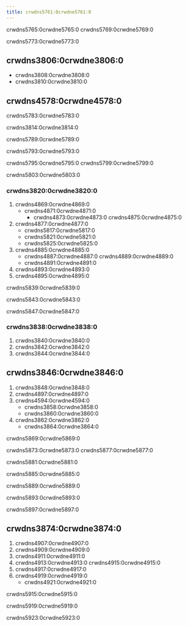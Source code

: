 ```yaml
---
title: crwdns5761:0crwdne5761:0
---
```


crwdns5765:0crwdne5765:0 crwdns5769:0crwdne5769:0

crwdns5773:0crwdne5773:0

## crwdns3806:0crwdne3806:0
- crwdns3808:0crwdne3808:0
- crwdns3810:0crwdne3810:0

## crwdns4578:0crwdne4578:0
crwdns5783:0crwdne5783:0

crwdns3814:0crwdne3814:0

crwdns5789:0crwdne5789:0

crwdns5793:0crwdne5793:0

crwdns5795:0crwdne5795:0 crwdns5799:0crwdne5799:0

crwdns5803:0crwdne5803:0

### crwdns3820:0crwdne3820:0
1. crwdns4869:0crwdne4869:0
   - crwdns4871:0crwdne4871:0
     - crwdns4873:0crwdne4873:0 crwdns4875:0crwdne4875:0
1. crwdns4877:0crwdne4877:0
   - crwdns5817:0crwdne5817:0
   - crwdns5821:0crwdne5821:0
   - crwdns5825:0crwdne5825:0
1. crwdns4885:0crwdne4885:0
   - crwdns4887:0crwdne4887:0 crwdns4889:0crwdne4889:0
   - crwdns4891:0crwdne4891:0
1. crwdns4893:0crwdne4893:0
1. crwdns4895:0crwdne4895:0

crwdns5839:0crwdne5839:0

crwdns5843:0crwdne5843:0

crwdns5847:0crwdne5847:0

### crwdns3838:0crwdne3838:0
1. crwdns3840:0crwdne3840:0
1. crwdns3842:0crwdne3842:0
1. crwdns3844:0crwdne3844:0

## crwdns3846:0crwdne3846:0

1. crwdns3848:0crwdne3848:0
1. crwdns4897:0crwdne4897:0
1. crwdns4594:0crwdne4594:0
   - crwdns3858:0crwdne3858:0
   - crwdns3860:0crwdne3860:0
1. crwdns3862:0crwdne3862:0
   - crwdns3864:0crwdne3864:0

crwdns5869:0crwdne5869:0

crwdns5873:0crwdne5873:0 crwdns5877:0crwdne5877:0

crwdns5881:0crwdne5881:0

crwdns5885:0crwdne5885:0

crwdns5889:0crwdne5889:0

crwdns5893:0crwdne5893:0

crwdns5897:0crwdne5897:0

## crwdns3874:0crwdne3874:0
1. crwdns4907:0crwdne4907:0
1. crwdns4909:0crwdne4909:0
1. crwdns4911:0crwdne4911:0
1. crwdns4913:0crwdne4913:0 crwdns4915:0crwdne4915:0
1. crwdns4917:0crwdne4917:0
1. crwdns4919:0crwdne4919:0
   - crwdns4921:0crwdne4921:0

crwdns5915:0crwdne5915:0

crwdns5919:0crwdne5919:0

crwdns5923:0crwdne5923:0
